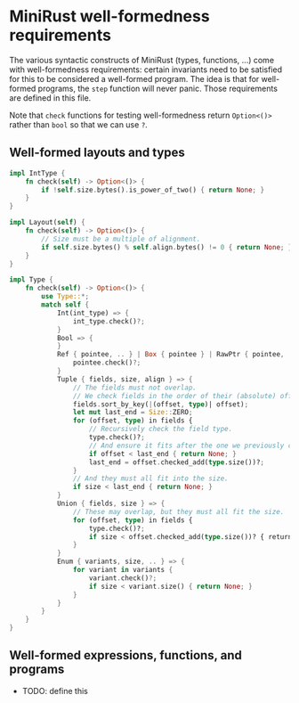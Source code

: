 # MiniRust well-formedness requirements

The various syntactic constructs of MiniRust (types, functions, ...) come with well-formedness requirements: certain invariants need to be satisfied for this to be considered a well-formed program.
The idea is that for well-formed programs, the `step` function will never panic.
Those requirements are defined in this file.

Note that `check` functions for testing well-formedness return `Option<()>` rather than `bool` so that we can use `?`.

## Well-formed layouts and types

```rust
impl IntType {
    fn check(self) -> Option<()> {
        if !self.size.bytes().is_power_of_two() { return None; }
    }
}

impl Layout(self) {
    fn check(self) -> Option<()> {
        // Size must be a multiple of alignment.
        if self.size.bytes() % self.align.bytes() != 0 { return None; }
    }
}

impl Type {
    fn check(self) -> Option<()> {
        use Type::*;
        match self {
            Int(int_type) => {
                int_type.check()?;
            }
            Bool => {
            }
            Ref { pointee, .. } | Box { pointee } | RawPtr { pointee, .. } => {
                pointee.check()?;
            }
            Tuple { fields, size, align } => {
                // The fields must not overlap.
                // We check fields in the order of their (absolute) offsets.
                fields.sort_by_key(|(offset, type)| offset);
                let mut last_end = Size::ZERO;
                for (offset, type) in fields {
                    // Recursively check the field type.
                    type.check()?;
                    // And ensure it fits after the one we previously checked.
                    if offset < last_end { return None; }
                    last_end = offset.checked_add(type.size())?;
                }
                // And they must all fit into the size.
                if size < last_end { return None; }
            }
            Union { fields, size } => {
                // These may overlap, but they must all fit the size.
                for (offset, type) in fields {
                    type.check()?;
                    if size < offset.checked_add(type.size())? { return None; }
                }
            }
            Enum { variants, size, .. } => {
                for variant in variants {
                    variant.check()?;
                    if size < variant.size() { return None; }
                }
            }
        }
    }
}
```

## Well-formed expressions, functions, and programs

- TODO: define this
